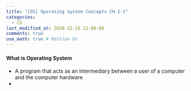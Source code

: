 ```yaml
---
title: "[OS] Operating System Concepts CH 1-1"
categories: 
  - CS
last_modified_at: 2020-12-15 12:00:00
comments: true
use_math: true # MathJax On
---
```


#### What is Operating System
- A program that acts as an intermediary between a user of a computer and the computer hardware
- 
